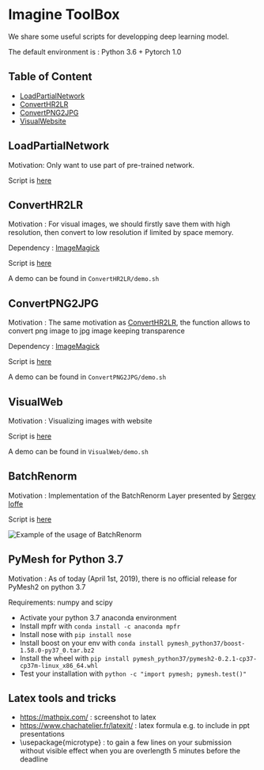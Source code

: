 # Imagine ToolBox
We share some useful scripts for developping deep learning model.

The default environment is : Python 3.6 + Pytorch 1.0


## Table of Content
* [LoadPartialNetwork](#LoadPartialNetwork)
* [ConvertHR2LR](#ConvertHR2LR)
* [ConvertPNG2JPG](#ConvertPNG2JPG)
* [VisualWebsite](#VisualWeb)

## LoadPartialNetwork

Motivation: Only want to use part of pre-trained network.

Script is [here](https://github.com/tdeprelle/Imagine_utils/blob/master/LoadPartialNetwork/LoadPartialNetwork.py)

## ConvertHR2LR
Motivation : For visual images, we should firstly save them with high resolution, then convert to low resolution if limited by space memory.

Dependency : [ImageMagick](https://www.imagemagick.org/)

Script is [here](https://github.com/tdeprelle/Imagine_utils/blob/master/ConvertHR2LR/ConvertHR2LR.py)

A demo can be found in ```ConvertHR2LR/demo.sh```

## ConvertPNG2JPG
Motivation : The same motivation as [ConvertHR2LR](ConvertHR2LR), the function allows to convert png image to jpg image keeping transparence

Dependency : [ImageMagick](https://www.imagemagick.org/)

Script is [here](https://github.com/tdeprelle/Imagine_utils/blob/master/ConvertPNG2JPG/ConvertPNG2JPG.py)

A demo can be found in ```ConvertPNG2JPG/demo.sh```

## VisualWeb
Motivation : Visualizing images with website

Script is [here](https://github.com/tdeprelle/Imagine_utils/blob/master/VisualWeb/visualize.py)

A demo can be found in ```VisualWeb/demo.sh```

## BatchRenorm
Motivation : Implementation of the BatchRenorm Layer presented by [Sergey Ioffe](https://arxiv.org/abs/1702.03275)

Script is [here](https://github.com/tdeprelle/Imagine_utils/blob/master/BatchRenorm/BatchRenorm.py)

![Example of the usage of BatchRenorm](https://github.com/tdeprelle/Imagine_utils/blob/master/utils/batchrenorm.png)

## PyMesh for Python 3.7
Motivation : As of today (April 1st, 2019), there is no official release for PyMesh2 on python 3.7

Requirements: numpy and scipy

* Activate your python 3.7 anaconda environment
* Install mpfr with `conda install -c anaconda mpfr`
* Install nose with `pip install nose`
* Install boost on your env with `conda install pymesh_python37/boost-1.58.0-py37_0.tar.bz2`
* Install the wheel with `pip install pymesh_python37/pymesh2-0.2.1-cp37-cp37m-linux_x86_64.whl`
* Test your installation with `python -c "import pymesh; pymesh.test()"` 


## Latex tools and tricks
* https://mathpix.com/ : screenshot to latex
* https://www.chachatelier.fr/latexit/ : latex formula e.g. to include in ppt presentations
* \usepackage{microtype} : to gain a few lines on your submission without visible effect when you are overlength 5 minutes before the deadline

